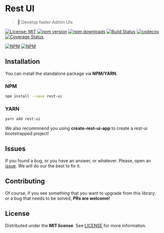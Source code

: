 # Rest UI
> :rocket: Develop faster Admin UIs

[![License: MIT](https://img.shields.io/badge/License-MIT-brightgreen.svg)](https://opensource.org/licenses/MIT) [![npm version](https://badge.fury.io/js/rest-ui.svg)](https://badge.fury.io/js/rest-ui) [![npm downloads](https://img.shields.io/npm/dm/rest-ui.svg)](https://www.npmjs.com/package/rest-ui)  [![Build Status](https://travis-ci.org/RestUI/rest-ui.svg?branch=master)](https://travis-ci.org/RestUI/rest-ui) [![codecov](https://codecov.io/gh/RestUI/rest-ui/branch/master/graph/badge.svg)](https://codecov.io/gh/RestUI/rest-ui) [![Coverage Status](https://coveralls.io/repos/github/RestUI/rest-ui/badge.svg)](https://coveralls.io/github/RestUI/rest-ui?branch=master)

[![NPM](https://nodei.co/npm/rest-ui.png?downloads=true&downloadRank=true&stars=true)](https://nodei.co/npm/rest-ui/) [![NPM](https://nodei.co/npm-dl/rest-ui.png?months=9&height=2)](https://nodei.co/npm/rest-ui/) 


## Installation

You can install the standalone package via **NPM/YARN**. 

### NPM 

```bash
npm install --save rest-ui
```

### YARN
```bash
yarn add rest-ui
```

We also recommnend you using **create-rest-ui-app** to create a rest-ui bootstrapped project! 

## Issues

If you found a bug, or you have an answer, or whatever. Please, open an [issue](https://github.com/RestUI/rest-ui/issues). We will do our the best to fix it.

## Contributing

Of course, if you see something that you want to upgrade from this library, or a bug that needs to be solved, **PRs are welcome!**

## License

Distributed under the **MIT license**. See [LICENSE](https://github.com/RestUI/rest-ui/blob/master/LICENSE) for more information.
